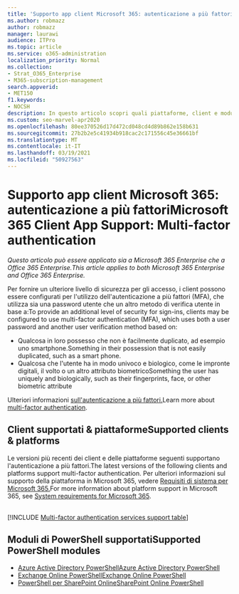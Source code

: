 ```yaml
---
title: 'Supporto app client Microsoft 365: autenticazione a più fattori'
ms.author: robmazz
author: robmazz
manager: laurawi
audience: ITPro
ms.topic: article
ms.service: o365-administration
localization_priority: Normal
ms.collection:
- Strat_O365_Enterprise
- M365-subscription-management
search.appverid:
- MET150
f1.keywords:
- NOCSH
description: In questo articolo scopri quali piattaforme, client e moduli di PowerShell supportano l'autenticazione a più fattori per Microsoft 365.
ms.custom: seo-marvel-apr2020
ms.openlocfilehash: 80ee370526d17d472cd048cd4d89b862e158b631
ms.sourcegitcommit: 27b2b2e5c41934b918cac2c171556c45e36661bf
ms.translationtype: MT
ms.contentlocale: it-IT
ms.lasthandoff: 03/19/2021
ms.locfileid: "50927563"
---
```

# <a name="microsoft-365-client-app-support-multi-factor-authentication"></a><span data-ttu-id="caacd-103">Supporto app client Microsoft 365: autenticazione a più fattori</span><span class="sxs-lookup"><span data-stu-id="caacd-103">Microsoft 365 Client App Support: Multi-factor authentication</span></span>

<span data-ttu-id="caacd-104">*Questo articolo può essere applicato sia a Microsoft 365 Enterprise che a Office 365 Enterprise.*</span><span class="sxs-lookup"><span data-stu-id="caacd-104">*This article applies to both Microsoft 365 Enterprise and Office 365 Enterprise.*</span></span>

<span data-ttu-id="caacd-105">Per fornire un ulteriore livello di sicurezza per gli accesso, i client possono essere configurati per l'utilizzo dell'autenticazione a più fattori (MFA), che utilizza sia una password utente che un altro metodo di verifica utente in base a:</span><span class="sxs-lookup"><span data-stu-id="caacd-105">To provide an additional level of security for sign-ins, clients may be configured to use multi-factor authentication (MFA), which uses both a user password and another user verification method based on:</span></span>

- <span data-ttu-id="caacd-106">Qualcosa in loro possesso che non è facilmente duplicato, ad esempio uno smartphone.</span><span class="sxs-lookup"><span data-stu-id="caacd-106">Something  in their possession that is not easily duplicated, such as a smart phone.</span></span>
- <span data-ttu-id="caacd-107">Qualcosa che l'utente ha in modo univoco e biologico, come le impronte digitali, il volto o un altro attributo biometrico</span><span class="sxs-lookup"><span data-stu-id="caacd-107">Something the user has uniquely and biologically, such as their fingerprints, face, or other biometric attribute</span></span>

<span data-ttu-id="caacd-108">Ulteriori informazioni [sull'autenticazione a più fattori.](/azure/active-directory/authentication/multi-factor-authentication)</span><span class="sxs-lookup"><span data-stu-id="caacd-108">Learn more about [multi-factor authentication](/azure/active-directory/authentication/multi-factor-authentication).</span></span>

## <a name="supported-clients--platforms"></a><span data-ttu-id="caacd-109">Client supportati & piattaforme</span><span class="sxs-lookup"><span data-stu-id="caacd-109">Supported clients & platforms</span></span>

<span data-ttu-id="caacd-110">Le versioni più recenti dei client e delle piattaforme seguenti supportano l'autenticazione a più fattori.</span><span class="sxs-lookup"><span data-stu-id="caacd-110">The latest versions of the following clients and platforms support multi-factor authentication.</span></span> <span data-ttu-id="caacd-111">Per ulteriori informazioni sul supporto della piattaforma in Microsoft 365, vedere [Requisiti di sistema per Microsoft 365.](/microsoft-365/microsoft-365-and-office-resources)</span><span class="sxs-lookup"><span data-stu-id="caacd-111">For more information about platform support in Microsoft 365, see [System requirements for Microsoft 365](/microsoft-365/microsoft-365-and-office-resources).</span></span>
<br>
<br>

[!INCLUDE [Multi-factor authentication services support table](../includes/microsoft-365-client-support-modern-authentication-include.md)]

## <a name="supported-powershell-modules"></a><span data-ttu-id="caacd-112">Moduli di PowerShell supportati</span><span class="sxs-lookup"><span data-stu-id="caacd-112">Supported PowerShell modules</span></span>

- [<span data-ttu-id="caacd-113">Azure Active Directory PowerShell</span><span class="sxs-lookup"><span data-stu-id="caacd-113">Azure Active Directory PowerShell</span></span>](/powershell/azure/active-directory/overview?view=azureadps-2.0)
- [<span data-ttu-id="caacd-114">Exchange Online PowerShell</span><span class="sxs-lookup"><span data-stu-id="caacd-114">Exchange Online PowerShell</span></span>](/powershell/exchange/exchange-online-powershell)
- [<span data-ttu-id="caacd-115">PowerShell per SharePoint Online</span><span class="sxs-lookup"><span data-stu-id="caacd-115">SharePoint Online PowerShell</span></span>](/powershell/sharepoint/sharepoint-online/connect-sharepoint-online)